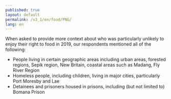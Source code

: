 ```yaml
---
published: true
layout: default
permalink: /v3_1/en/food/PNG/
lang: en
---
```

When asked to provide more context about who was particularly unlikely to enjoy their right to food in 2019, our respondents mentioned all of the following:

-	People living in certain geographic areas including urban areas, forested regions, Sepik region, New Britain, coastal areas such as Madang, Fly River Region
-	Homeless people, including children, living in major cities, particularly Port Moresby and Lae
-	Detainees and prisoners housed in prisons, including (but not limited to) Bomana Prison